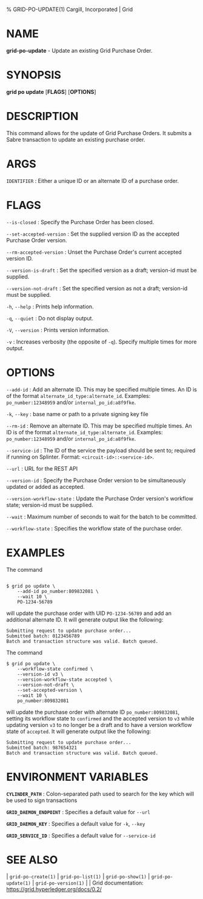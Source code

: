 % GRID-PO-UPDATE(1) Cargill, Incorporated | Grid
<!--
  Copyright 2021 Cargill Incorporated
  Licensed under Creative Commons Attribution 4.0 International License
  https://creativecommons.org/licenses/by/4.0/
-->

NAME
====

**grid-po-update** - Update an existing Grid Purchase Order.

SYNOPSIS
========

**grid po update** \[**FLAGS**\] \[**OPTIONS**\] <IDENTIFIER>

DESCRIPTION
===========

This command allows for the update of Grid Purchase Orders. It submits a
Sabre transaction to update an existing purchase order.

ARGS
====

`IDENTIFIER`
: Either a unique ID or an alternate ID of a purchase order.

FLAGS
=====

`--is-closed`
: Specify the Purchase Order has been closed.

`--set-accepted-version`
: Set the supplied version ID as the accepted Purchase Order version.

`--rm-accepted-version`
: Unset the Purchase Order's current accepted version ID.

`--version-is-draft`
: Set the specified version as a draft; version-id must be supplied.

`--version-not-draft`
: Set the specified version as not a draft; version-id must be supplied.

`-h`, `--help`
: Prints help information.

`-q`, `--quiet`
: Do not display output.

`-V`, `--version`
: Prints version information.

`-v`
: Increases verbosity (the opposite of `-q`). Specify multiple times for more
  output.

OPTIONS
=======

`--add-id`
: Add an alternate ID. This may be specified multiple times.
  An ID is of the format `alternate_id_type:alternate_id`.  Examples:
  `po_number:12348959` and/or `internal_po_id:a8f9fke`.

`-k`, `--key`
: base name or path to a private signing key file

`--rm-id`
: Remove an alternate ID. This may be specified multiple times.
  An ID is of the format `alternate_id_type:alternate_id`.  Examples:
  `po_number:12348959` and/or `internal_po_id:a8f9fke`.

`--service-id`
: The ID of the service the payload should be sent to; required if running on
  Splinter. Format: `<circuit-id>::<service-id>`.

`--url`
: URL for the REST API

`--version-id`
: Specify the Purchase Order version to be simultaneously updated or added as accepted.

`--version-workflow-state`
: Update the Purchase Order version's workflow state; version-id must be supplied.

`--wait`
: Maximum number of seconds to wait for the batch to be committed.

`--workflow-state`
: Specifies the workflow state of the purchase order.

EXAMPLES
========

The command

```

$ grid po update \
    --add-id po_number:809832081 \
    --wait 10 \
    PO-1234-56789
```

will update the purchase order with UID `PO-1234-56789` and add an
additional alternate ID. It will generate output like the following:

```
Submitting request to update purchase order...
Submitted batch: 0123456789
Batch and transaction structure was valid. Batch queued.
```

The command

```
$ grid po update \
    --workflow-state confirmed \
    --version-id v3 \
    --version-workflow-state accepted \
    --version-not-draft \
    --set-accepted-version \
    --wait 10 \
    po_number:809832081
```

will update the purchase order with alternate ID `po_number:809832081`, setting its
workflow state to `confirmed` and the accepted version to `v3` while updating version `v3`
to no longer be a draft and to have a version workflow state of `accepted`. It will
generate output like the following:

```
Submitting request to update purchase order...
Submitted batch: 987654321
Batch and transaction structure was valid. Batch queued.
```

ENVIRONMENT VARIABLES
=====================

**`CYLINDER_PATH`**
: Colon-separated path used to search for the key which will be used
  to sign transactions

**`GRID_DAEMON_ENDPOINT`**
: Specifies a default value for `--url`

**`GRID_DAEMON_KEY`**
: Specifies a default value for  `-k`, `--key`

**`GRID_SERVICE_ID`**
: Specifies a default value for `--service-id`

SEE ALSO
========
| `grid-po-create(1)`
| `grid-po-list(1)`
| `grid-po-show(1)`
| `grid-po-update(1)`
| `grid-po-version(1)`
|
| Grid documentation: https://grid.hyperledger.org/docs/0.2/
